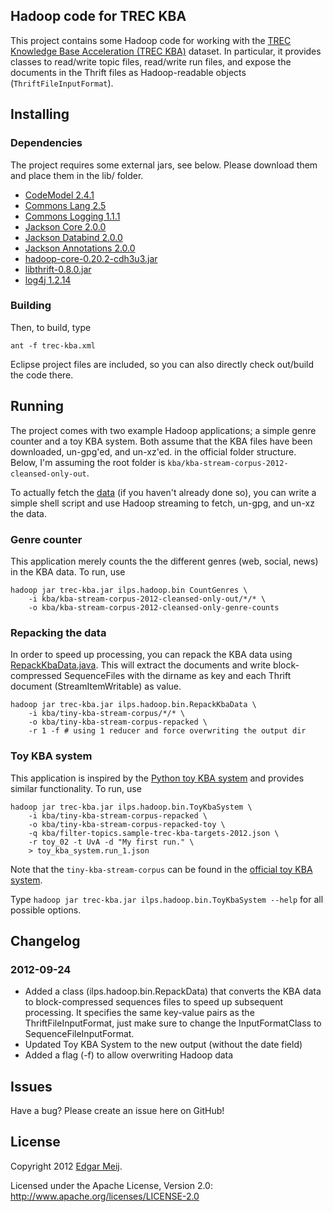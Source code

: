 ## Hadoop code for TREC KBA   

This project contains some Hadoop code for working with the [TREC Knowledge Base Acceleration (TREC KBA)](http://trec-kba.org/) dataset. In particular, it provides classes to read/write topic files, read/write run files, and expose the documents in the Thrift files as Hadoop-readable objects (```ThriftFileInputFormat```).      

## Installing

### Dependencies 

The project requires some external jars, see below. Please download them and place them in the lib/ folder.

*   [CodeModel 2.4.1](http://repo1.maven.org/maven2/com/sun/codemodel/codemodel/2.4.1/codemodel-2.4.1.jar)
*   [Commons Lang 2.5](http://repo1.maven.org/maven2/commons-lang/commons-lang/2.5/commons-lang-2.5.jar)
*   [Commons Logging 1.1.1](http://central.maven.org/maven2/commons-logging/commons-logging/1.1.1/commons-logging-1.1.1.jar)
*   [Jackson Core 2.0.0](http://repo2.maven.org/maven2/com/fasterxml/jackson/core/jackson-core/2.0.0/jackson-core-2.0.0.jar)
*   [Jackson Databind 2.0.0](http://repo2.maven.org/maven2/com/fasterxml/jackson/core/jackson-databind/2.0.0/jackson-databind-2.0.0.jar)
*   [Jackson Annotations 2.0.0](http://repo2.maven.org/maven2/com/fasterxml/jackson/core/jackson-annotations/2.0.0/jackson-annotations-2.0.0.jar)
*   [hadoop-core-0.20.2-cdh3u3.jar](https://repository.cloudera.com/content/repositories/releases/org/apache/hadoop/hadoop-core/0.20.2-cdh3u3/hadoop-core-0.20.2-cdh3u3.jar)
*   [libthrift-0.8.0.jar](http://repo2.maven.org/maven2/org/apache/thrift/libthrift/0.8.0/libthrift-0.8.0.jar)
*   [log4j 1.2.14](http://repo2.maven.org/maven2/log4j/log4j/1.2.14/log4j-1.2.14.jar)  

### Building

Then, to build, type

```ant -f trec-kba.xml```

Eclipse project files are included, so you can also directly check out/build the code there.

## Running

The project comes with two example Hadoop applications; a simple genre counter and a toy KBA system. Both assume that the KBA files have been downloaded, un-gpg'ed, and un-xz'ed. in the official folder structure. Below, I'm assuming the root folder is ```kba/kba-stream-corpus-2012-cleansed-only-out```.    

To actually fetch the [data](http://trec-kba.csail.mit.edu/kba-stream-corpus-2012/) (if you haven't already done so), you can write a simple shell script and use Hadoop streaming to fetch, un-gpg, and un-xz the data.   

### Genre counter

This application merely counts the the different genres (web, social, news) in the KBA data. To run, use 

    hadoop jar trec-kba.jar ilps.hadoop.bin CountGenres \
        -i kba/kba-stream-corpus-2012-cleansed-only-out/*/* \
        -o kba/kba-stream-corpus-2012-cleansed-only-genre-counts
        
### Repacking the data

In order to speed up processing, you can repack the KBA data using [RepackKbaData.java](https://github.com/ejmeij/trec-kba/blob/master/src/ilps/hadoop/bin/RepackKbaData.java). This will extract the documents and write block-compressed SequenceFiles with the dirname as key and each Thrift document (StreamItemWritable) as value.   

    hadoop jar trec-kba.jar ilps.hadoop.bin.RepackKbaData \
        -i kba/tiny-kba-stream-corpus/*/* \
        -o kba/tiny-kba-stream-corpus-repacked \
        -r 1 -f # using 1 reducer and force overwriting the output dir

### Toy KBA system

This application is inspired by the [Python toy KBA system](http://trec-kba.org/kba-ccr-2012.shtml) and provides similar functionality. To run, use
    
    hadoop jar trec-kba.jar ilps.hadoop.bin.ToyKbaSystem \
        -i kba/tiny-kba-stream-corpus-repacked \
        -o kba/tiny-kba-stream-corpus-repacked-toy \
        -q kba/filter-topics.sample-trec-kba-targets-2012.json \
        -r toy_02 -t UvA -d "My first run." \
        > toy_kba_system.run_1.json

Note that the ```tiny-kba-stream-corpus``` can be found in the [official toy KBA system](http://trec-kba.org/toy-kba-system.tar.gz).

Type ```hadoop jar trec-kba.jar ilps.hadoop.bin.ToyKbaSystem --help``` for all possible options. 

## Changelog

### 2012-09-24

*   Added a class (ilps.hadoop.bin.RepackData) that converts the KBA data to block-compressed sequences files to speed up subsequent processing. It specifies the same key-value pairs as the ThriftFileInputFormat, just make sure to change the InputFormatClass to SequenceFileInputFormat. 
*   Updated Toy KBA System to the new output (without the date field)
*   Added a flag (-f) to allow overwriting Hadoop data

## Issues

Have a bug? Please create an issue here on GitHub!

## License

Copyright 2012 [Edgar Meij](http://edgar.meij.pro).

Licensed under the Apache License, Version 2.0: http://www.apache.org/licenses/LICENSE-2.0